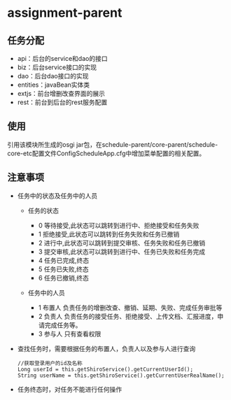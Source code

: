 # assignment-parent

## 任务分配
  * api：后台的service和dao的接口
  * biz：后台service接口的实现
  * dao：后台dao接口的实现
  * entities：javaBean实体类
  * extjs：前台增删改查界面的展示
  * rest：前台到后台的rest服务配置

## 使用
引用该模块所生成的osgi jar包，在schedule-parent/core-parent/schedule-core-etc配置文件ConfigScheduleApp.cfg中增加菜单配置的相关配置。

## 注意事项
  * 任务中的状态及任务中的人员
    * 任务的状态
      * 0 等待接受,此状态可以跳转到进行中、拒绝接受和任务失败
      * 1 拒绝接受,此状态可以跳转到任务失败和任务已撤销
      * 2 进行中,此状态可以跳转到提交审核、任务失败和任务已撤销
      * 3 提交审核,此状态可以跳转到进行中、任务已失败和任务完成
      * 4 任务已完成,终态
      * 5 任务已失败,终态
      * 6 任务已撤销,终态

    * 任务中的人员
      * 1 布置人 负责任务的增删改查、撤销、延期、失败、完成任务审批等
      * 2 负责人 负责任务的接受任务、拒绝接受、上传文档、汇报进度，申请完成任务等。
      * 3 参与人 只有查看权限

  * 查找任务时，需要根据任务的布置人，负责人以及参与人进行查询

        //获取登录用户的id及名称
        Long userId = this.getShiroService().getCurrentUserId();
        String userName = this.getShiroService().getCurrentUserRealName();

  * 任务终态时，对任务不能进行任何操作
